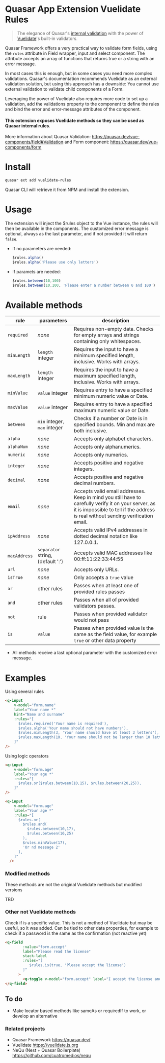 Quasar App Extension Vuelidate Rules
===

> The elegance of Quasar's [internal validation](https://quasar.dev/vue-components/input#Internal-validation) with the power of [Vuelidate](https://vuelidate.js.org/#sub-builtin-validators)'s built-in validators. 

Quasar Framework offers a very practical way to validate form fields, using the `rules` attribute in Field wrapper, input and select component. The attribute accepts an array of functions that returns true or a string with an error message.

In most cases this is enough, but in some cases you need more complex validations. Quasar's documentation recommends Vuelidate as an external validation solution, but using this approach has a downside: You cannot use external validation to validate child components of a Form.

Leveraging the power of Vuelidate also requires more code to set up a validation, add the validations property to the component to define the rules and bind the error and error-message attributes of the component.  

#### This extension exposes Vuelidate methods so they can be used as Quasar internal rules.

More information about Quasar Validation: https://quasar.dev/vue-components/field#Validation and Form component: https://quasar.dev/vue-components/form

# Install
```bash
quasar ext add vuelidate-rules
```
Quasar CLI will retrieve it from NPM and install the extension.

# Usage
The extension will inject the $rules object to the Vue instance, the rules will then be available in the components. The customized error message is optional, always as the last parameter, and if not provided it will return `false`.

* If no parameters are needed:
  ```javascript
  $rules.alpha() 
  $rules.alpha('Please use only letters')
  ```
* If paramets are needed:
  ```javascript
  $rules.between(10,100)
  $rules.between(10,100, 'Please enter a number between 0 and 100')
  ```  
# Available methods

| **rule**   | **parameters**| **description** |
|--------------|------------   | --- |
| `required`   | _none_ | Requires non-empty data. Checks for empty arrays and strings containing only whitespaces.
| `minLength`  | `length` integer | Requires the input to have a minimum specified length, inclusive. Works with arrays.
| `maxLength`  | `length` integer | Requires the input to have a maximum specified length, inclusive. Works with arrays.
| `minValue`   | `value` integer | Requires entry to have a specified minimum numeric value or Date.
| `maxValue`   | `value` integer | Requires entry to have a specified maximum numeric value or Date.
| `between`    | `min` integer, `max` integer | Checks if a number or Date is in specified bounds. Min and max are both inclusive.
| `alpha`      | _none_ | Accepts only alphabet characters.
| `alphaNum`   | _none_ | Accepts only alphanumerics.
| `numeric`    | _none_ | Accepts only numerics.
| `integer`    | _none_ | Accepts positive and negative integers.
| `decimal`    | _none_ | Accepts positive and negative decimal numbers.
| `email`      | _none_ | Accepts valid email addresses. Keep in mind you still have to carefully verify it on your server, as it is impossible to tell if the address is real without sending verification email.
| `ipAddress`  | _none_ | Accepts valid IPv4 addresses in dotted decimal notation like 127.0.0.1.
| `macAddress` | `separator` string, (default ':')  | Accepts valid MAC addresses like 00:ff:11:22:33:44:55
| `url` | _none_ | Accepts only URLs.
| `isTrue` | _none_ | Only accepts a `true` value
| `or` | other rules | Passes when at least one of provided rules passes
| `and` | other rules | Passes when all of provided validators passes.
| `not` | rule | Passes when provided validator would not pass
| `is` | `value` | Passes when provided value is the same as the field value, for example `true` or other data property

* All methods receive a last optional parameter with the customized error message.
 
# Examples

Using several rules
```html
<q-input
    v-model="form.name"
    label="Your name *"
    hint="Name and surname"
    :rules="[
      $rules.required('Your name is required'),
      $rules.alpha('Your name should not have numbers'),
      $rules.minLength(3, 'Your name should have at least 3 letters'),
      $rules.maxLength(10, 'Your name should not be larger than 10 letters') 
    ]"
/>
```

Using logic operators
```html
<q-input
    v-model="form.age"
    label="Your age *"
    :rules="[
      $rules.or($rules.between(10,15), $rules.between(20,25)),
    ]"
/>
```

```html
<q-input
    v-model="form.age"
    label="Your age *"
    :rules="[
      $rules.or(
        $rules.and(
          $rules.between(10,17),
          $rules.between(16,25)
        ),
        $rules.minValue(17),
        'Or nd message 2'
      ),
    ]"
  />
```
### Modified methods
These methods are not the original Vuelidate methods but modified versions

TBD

### Other not Vuelidate methods

Check if is a specific value. This is not a method of Vuelidate but may be useful, so it was added. Can be tied to other data properties, for example to check if a password is the same as the confirmation (not reactive yet)
```html
<q-field
        :value="form.accept"
        label="Please read the license"
        stack-label
        :rules="[
           $rules.is(true, 'Please accept the license')
        ]"
      >
        <q-toggle v-model="form.accept" label="I accept the license and terms" />
</q-field>
```

## To do

* Make locator based methods like sameAs or requiredIf to work, or develop an alternative
           
### Related projects
* Quasar Framework https://quasar.dev/
* Vuelidate https://vuelidate.js.org
* NeQu (Nest + Quasar Boilerplate) https://github.com/cuatromedios/nequ 
